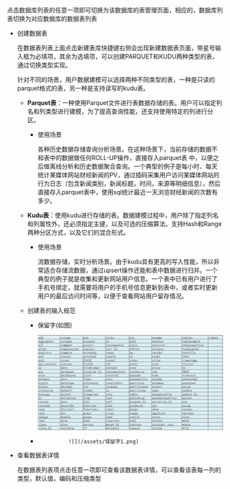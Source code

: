 点击数据库列表的任意一项即可切换为该数据库的表管理页面，相应的，数据库列表切换为对应数据库的数据表列表

* 创建数据表

  在数据表列表上面点击新建表库快捷键右侧会出现新建数据表页面，带星号输入框为必填项，其余为选填项，可以创建PARQUET和KUDU两种类型的表，通过切换类型实现。

  针对不同的场景，用户数据建模可以选择两种不同类型的表，一种是只读的parquet格式的表，另一种是支持读写的kudu表。

  * **Parquet表**：一种使用Parquet文件进行表数据存储的表。用户可以指定列名和列类型进行建模，为了提高查询性能，还支持使用特定的列进行分区。

    * 使用场景

      各种历史数据存储查询分析场景。在这种场景下，当前存储的数据不和表中的数据做任何ROLL-UP操作，直接存入parquet表 中，以便之后做离线分析和历史数据聚合查询。一个典型的例子是每小时、每天统计某媒体网站财经新闻的PV，通过插码采集用户访问某媒体网站的行为日志（包含新闻类别，新闻标题，时间，来源等明细信息），然后直接存入parquet表中，使用sql统计最近一天浏览财经新闻的次数有多少。

  * **Kudu表**：使用kudu进行存储的表。数据建模过程中，用户除了指定列名和列属性外，还必须指定主键，以及可选的压缩算法。支持Hash和Range两种分区方式，以及它们的混合形式。

    * 使用场景

      流数据存储，实时分析场景。由于kudu具有更高的写入性能，所以非常适合存储流数据，通过upsert操作还能和表中数据进行归并。一个典型的例子就是收集和更新网站用户信息。一个表中已有用户进行了手机号绑定，就需要将用户的手机号信息更新到表中，或者实时更新用户的最后访问时间等，以便于查看网站用户留存情况。

  * 创建表的输入规范

    * 保留字\(如图\)

      ![](/assets/保留字.png)

    *               ![](/assets/保留字1.png)

* 查看数据表详情

  在数据表列表项点击任意一项即可查看该数据表详情，可以查看该表每一列的类型，默认值，编码和压缩类型



